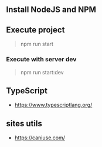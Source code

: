 
## Install NodeJS and NPM

## Execute project
> npm run start

### Execute with server dev
> npm run start:dev

## TypeScript
- https://www.typescriptlang.org/

## sites utils
- https://caniuse.com/